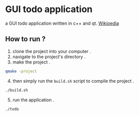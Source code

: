 # GUI todo application
a GUI todo application written in c++ and qt. [Wikipedia](https://en.wikipedia.org/wiki/Qt_(software))

## How to run ?
1. clone the project into your computer .
2. navigate to the project's directory .
3. make the project .
```bash
qmake -project
```
4. then simply run the `build.sh` script to compile the project .
```bash
./build.sh
```
5. run the application .
```bash
./todo
```
